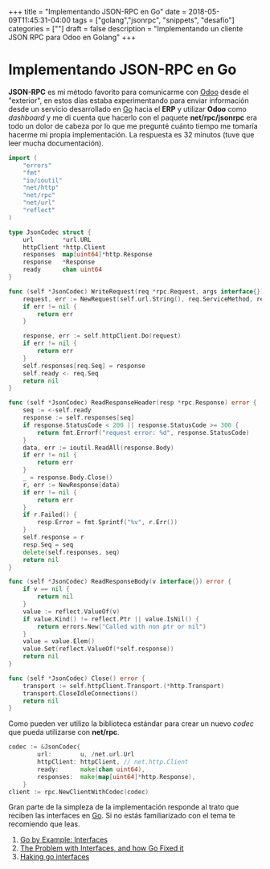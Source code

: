 +++
title = "Implementando JSON-RPC en Go"
date = 2018-05-09T11:45:31-04:00
tags = ["golang","jsonrpc", "snippets", "desafío"]
categories = [""]
draft = false
description = "Implementando un cliente JSON RPC para Odoo en Golang"
+++

# Implementando JSON-RPC en Go

**JSON-RPC** es mi método favorito para comunicarme con
[Odoo](http://www.odoo.com ) desde el "exterior", en estos días estaba
experimentando para enviar información desde un servicio desarrollado en
[Go](http://golang.org ) hacia el **ERP** y utilizar **Odoo** como *dashboard* y
me di cuenta que hacerlo con el paquete **net/rpc/jsonrpc** era todo un dolor de
cabeza por lo que me pregunté cuánto tiempo me tomaría hacerme mi propia
implementación. La respuesta es 32 minutos (tuve que leer mucha documentación).

```go
import (
    "errors"
    "fmt"
    "io/ioutil"
    "net/http"
    "net/rpc"
    "net/url"
    "reflect"
)

type JsonCodec struct {
    url        *url.URL
    httpClient *http.Client
    responses  map[uint64]*http.Response
    response   *Response
    ready      chan uint64
}

func (self *JsonCodec) WriteRequest(req *rpc.Request, args interface{}) error {
    request, err := NewRequest(self.url.String(), req.ServiceMethod, req.Seq, args)
    if err != nil {
        return err
    }

    response, err := self.httpClient.Do(request)
    if err != nil {
        return err
    }
    self.responses[req.Seq] = response
    self.ready <- req.Seq
    return nil
}

func (self *JsonCodec) ReadResponseHeader(resp *rpc.Response) error {
    seq := <-self.ready
    response := self.responses[seq]
    if response.StatusCode < 200 || response.StatusCode >= 300 {
        return fmt.Errorf("request error: %d", response.StatusCode)
    }
    data, err := ioutil.ReadAll(response.Body)
    if err != nil {
        return err
    }
    _ = response.Body.Close()
    r, err := NewResponse(data)
    if err != nil {
        return err
    }
    if r.Failed() {
        resp.Error = fmt.Sprintf("%v", r.Err())
    }
    self.response = r
    resp.Seq = seq
    delete(self.responses, seq)
    return nil
}

func (self *JsonCodec) ReadResponseBody(v interface{}) error {
    if v == nil {
        return nil
    }
    value := reflect.ValueOf(v)
    if value.Kind() != reflect.Ptr || value.IsNil() {
        return errors.New("Called with non ptr or nil")
    }
    value = value.Elem()
    value.Set(reflect.ValueOf(*self.response))
    return nil
}

func (self *JsonCodec) Close() error {
    transport := self.httpClient.Transport.(*http.Transport)
    transport.CloseIdleConnections()
    return nil
}
```

Como pueden ver utilizo la biblioteca estándar para crear un nuevo *codec* que
pueda utilizarse con **net/rpc**.

```go
codec := &JsonCodec{
        url:        u, /net.url.Url
        httpClient: httpClient, // net.http.Client
        ready:      make(chan uint64),
        responses:  make(map[uint64]*http.Response),
    }
client := rpc.NewClientWithCodec(codec)
```

Gran parte de la simpleza de la implementación responde al trato que reciben las
interfaces en [Go](http://golang.org ). Si no estás familiarizado con el tema te
recomiendo que leas.

1. [Go by Example: Interfaces](https://gobyexample.com/interfaces)
2. [The Problem with Interfaces, and how Go Fixed it](https://dev.to/deanveloper/the-problem-with-interfaces-and-how-go-fixed-it)
3. [Haking go interfaces](https://dev.to/loderunner/hacking-go-interfaces)
